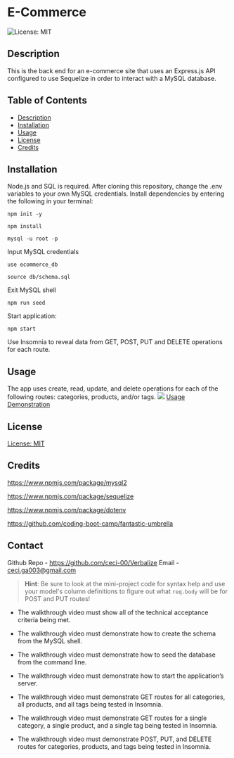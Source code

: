 # E-Commerce
![License: MIT](https://img.shields.io/badge/License-MIT-yellow.svg)

## Description
This is the back end for an e-commerce site that uses an Express.js API configured to use Sequelize in order to interact with a MySQL database.

## Table of Contents
* [Description](#description)
* [Installation](#installation)
* [Usage](#usage)
* [License](#license)
* [Credits](#credits)

## Installation
Node.js and SQL is required. After cloning this repository, change the .env variables to your own MySQL credentials. Install dependencies by entering the following in your terminal:

```terminal
npm init -y
```
```terminal
npm install
```
```terminal
mysql -u root -p
```
Input MySQL credentials
```terminal
use ecommerce_db
```
```terminal
source db/schema.sql
```
Exit MySQL shell
```terminal
npm run seed
```
Start application:
```terminal
npm start
```
Use Insomnia to reveal data from GET, POST, PUT and DELETE operations for each route.

## Usage
The app uses create, read, update, and delete operations for each of the following routes: categories, products, and/or tags.
<img src=./assets>
[Usage Demonstration](<./assets/.mp4>)

## License
[License: MIT](https://opensource.org/licenses/MIT)

## Credits
https://www.npmjs.com/package/mysql2

https://www.npmjs.com/package/sequelize

https://www.npmjs.com/package/dotenv

https://github.com/coding-boot-camp/fantastic-umbrella

## Contact
Github Repo - https://github.com/ceci-00/Verbalize
Email - ceci.ga003@gmail.com


> **Hint**: Be sure to look at the mini-project code for syntax help and use your model's column definitions to figure out what `req.body` will be for POST and PUT routes!

* The walkthrough video must show all of the technical acceptance criteria being met.

* The walkthrough video must demonstrate how to create the schema from the MySQL shell.

* The walkthrough video must demonstrate how to seed the database from the command line.

* The walkthrough video must demonstrate how to start the application’s server.

* The walkthrough video must demonstrate GET routes for all categories, all products, and all tags being tested in Insomnia.

* The walkthrough video must demonstrate GET routes for a single category, a single product, and a single tag being tested in Insomnia.

* The walkthrough video must demonstrate POST, PUT, and DELETE routes for categories, products, and tags being tested in Insomnia.
